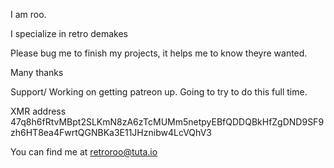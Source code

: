 I am roo.

I specialize in retro demakes

Please bug me to finish my projects, it helps me to know theyre wanted.

Many thanks


Support/
Working on getting patreon up. Going to try to do this full time.

XMR address
47q8h6fRtvMBpt2SLKmN8zA6zTcMUMm5netpyEBfQDDQBkHfZgDND9SF9zh6HT8ea4FwrtQGNBKa3E11JHznibw4LcVQhV3

You can find me at retroroo@tuta.io
